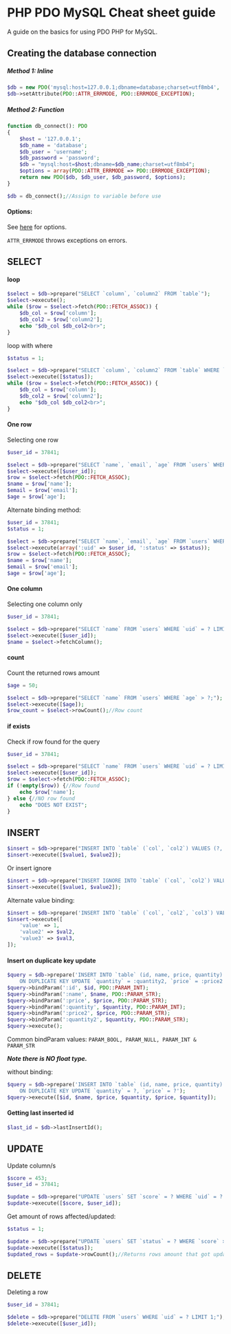 # PHP PDO MySQL Cheat sheet guide

A guide on the basics for using PDO PHP for MySQL.

## Creating the database connection

##### Method 1: Inline

```php
$db = new PDO('mysql:host=127.0.0.1;dbname=database;charset=utf8mb4', 'username', 'password');
$db->setAttribute(PDO::ATTR_ERRMODE, PDO::ERRMODE_EXCEPTION);
```

##### Method 2: Function

```php
function db_connect(): PDO
{
    $host = '127.0.0.1';
    $db_name = 'database';
    $db_user = 'username';
    $db_password = 'password';
    $db = "mysql:host=$host;dbname=$db_name;charset=utf8mb4";
    $options = array(PDO::ATTR_ERRMODE => PDO::ERRMODE_EXCEPTION);
    return new PDO($db, $db_user, $db_password, $options);
}

$db = db_connect();//Assign to variable before use
```

#### Options:

See [here](https://www.php.net/manual/en/pdo.setattribute.php) for options.

```ATTR_ERRMODE``` throws exceptions on errors.

## SELECT

#### loop

```php
$select = $db->prepare("SELECT `column`, `column2` FROM `table`");
$select->execute();
while ($row = $select->fetch(PDO::FETCH_ASSOC)) {
    $db_col = $row['column'];
    $db_col2 = $row['column2'];
    echo "$db_col $db_col2<br>";
}
```

loop with where

```php
$status = 1;

$select = $db->prepare("SELECT `column`, `column2` FROM `table` WHERE `column3` = ?;");
$select->execute([$status]);
while ($row = $select->fetch(PDO::FETCH_ASSOC)) {
    $db_col = $row['column'];
    $db_col2 = $row['column2'];
    echo "$db_col $db_col2<br>";
}
```

#### One row

Selecting one row

```php
$user_id = 37841;

$select = $db->prepare("SELECT `name`, `email`, `age` FROM `users` WHERE `uid` = ? LIMIT 1;");
$select->execute([$user_id]);
$row = $select->fetch(PDO::FETCH_ASSOC);
$name = $row['name'];
$email = $row['email'];
$age = $row['age'];
```

Alternate binding method:

```php
$user_id = 37841;
$status = 1;

$select = $db->prepare("SELECT `name`, `email`, `age` FROM `users` WHERE `uid` = :uid AND `status` = :status LIMIT 1;");
$select->execute(array(':uid' => $user_id, ':status' => $status));
$row = $select->fetch(PDO::FETCH_ASSOC);
$name = $row['name'];
$email = $row['email'];
$age = $row['age'];
```

#### One column

Selecting one column only

```php
$user_id = 37841;

$select = $db->prepare("SELECT `name` FROM `users` WHERE `uid` = ? LIMIT 1;");
$select->execute([$user_id]);
$name = $select->fetchColumn();

```

#### count

Count the returned rows amount

```php
$age = 50;

$select = $db->prepare("SELECT `name` FROM `users` WHERE `age` > ?;");
$select->execute([$age]);
$row_count = $select->rowCount();//Row count
```

#### if exists

Check if row found for the query

```php
$user_id = 37841;

$select = $db->prepare("SELECT `name` FROM `users` WHERE `uid` = ? LIMIT 1;");
$select->execute([$user_id]);
$row = $select->fetch(PDO::FETCH_ASSOC);
if (!empty($row)) {//Row found
    echo $row['name'];
} else {//NO row found
    echo "DOES NOT EXIST";
}
```

## INSERT

```php
$insert = $db->prepare("INSERT INTO `table` (`col`, `col2`) VALUES (?, ?)");
$insert->execute([$value1, $value2]);
```

Or insert ignore

```php
$insert = $db->prepare("INSERT IGNORE INTO `table` (`col`, `col2`) VALUES (?, ?)");
$insert->execute([$value1, $value2]);
```

Alternate value binding:

```php
$insert = $db->prepare('INSERT INTO `table` (`col`, `col2`, `col3`) VALUES (:value, :value2, :value3)');
$insert->execute([
    'value' => 1,
    'value2' => $val2,
    'value3' => $val3,
]);
```

#### Insert on duplicate key update

```php
$query = $db->prepare('INSERT INTO `table` (id, name, price, quantity) VALUES(:id, :name, :price, :quantity)
    ON DUPLICATE KEY UPDATE `quantity` = :quantity2, `price` = :price2');
$query->bindParam(':id', $id, PDO::PARAM_INT);
$query->bindParam(':name', $name, PDO::PARAM_STR);
$query->bindParam(':price', $price, PDO::PARAM_STR);
$query->bindParam(':quantity', $quantity, PDO::PARAM_INT);
$query->bindParam(':price2', $price, PDO::PARAM_STR);
$query->bindParam(':quantity2', $quantity, PDO::PARAM_STR);
$query->execute();
```

Common bindParam values: ```PARAM_BOOL, PARAM_NULL, PARAM_INT & PARAM_STR```

***Note there is NO float type.***

without binding:

```php
$query = $db->prepare('INSERT INTO `table` (id, name, price, quantity) VALUES(?, ?, ?, ?)
    ON DUPLICATE KEY UPDATE `quantity` = ?, `price` = ?');
$query->execute([$id, $name, $price, $quantity, $price, $quantity]);
```

#### Getting last inserted id

```php
$last_id = $db->lastInsertId();
```

## UPDATE

Update column/s

```php
$score = 453;
$user_id = 37841;

$update = $db->prepare("UPDATE `users` SET `score` = ? WHERE `uid` = ? LIMIT 1;");
$update->execute([$score, $user_id]);
```

Get amount of rows affected/updated:

```php
$status = 1;

$update = $db->prepare("UPDATE `users` SET `status` = ? WHERE `score` > 75;");
$update->execute([$status]);
$updated_rows = $update->rowCount();//Returns rows amount that got updated
```

## DELETE

Deleting a row

```php
$user_id = 37841;

$delete = $db->prepare("DELETE FROM `users` WHERE `uid` = ? LIMIT 1;");
$delete->execute([$user_id]);
```
